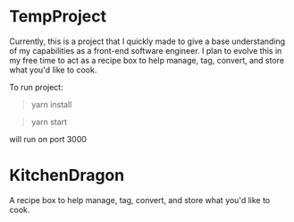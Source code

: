 # TempProject
Currently, this is a project that I quickly made to give a base understanding of my capabilities as a front-end software engineer.  I plan to evolve this in my free time to act as a recipe box to help manage, tag, convert, and store what you'd like to cook.  

To run project:
> yarn install

> yarn start

will run on port 3000


# KitchenDragon
A recipe box to help manage, tag, convert, and store what you'd like to cook.
